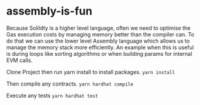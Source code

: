 # assembly-is-fun
Because Solildty is a higher level language, often we need to optimise the Gas execution costs by managing memory better than the compiler can.
To do that we can use the lower level Assembly language which allows us to manage the memory stack more efficiently.
An example when this is useful is during loops like sorting algorithms or when building params for internal EVM calls.

Clone Project then run yarn install to install packages.
`yarn install`

Then compile any contracts.
`yarn hardhat compile`

Execute any tests
`yarn hardhat test`
